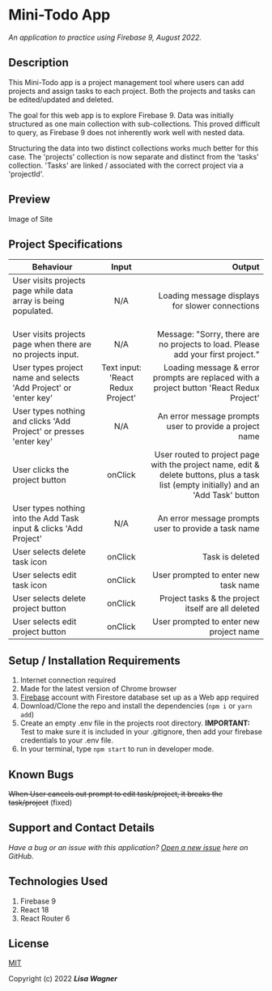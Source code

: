 # Mini-Todo App

*An application to practice using Firebase 9, August 2022.*

## Description

This Mini-Todo app is a project management tool where users can add projects and assign tasks to each project. Both the projects and tasks can be edited/updated and deleted.

The goal for this web app is to explore Firebase 9. Data was initially structured as one main collection with sub-collections. This proved difficult to query, as Firebase 9 does not inherently work well with nested data.

Structuring the data into two distinct collections works much better for this case. The 'projects' collection is now separate and distinct from the 'tasks' collection. 'Tasks' are linked / associated with the correct project via a 'projectId'.

## Preview

Image of Site

## Project Specifications

| Behaviour | Input | Output |
| ------------- |:-------------:| ---------:|
| User visits projects page while data array is being populated. &nbsp; &nbsp; &nbsp; &nbsp; &nbsp; &nbsp; &nbsp; &nbsp; &nbsp; &nbsp; &nbsp; &nbsp; &nbsp; &nbsp; &nbsp; &nbsp; &nbsp; &nbsp; &nbsp; &nbsp; | N/A | Loading message displays for slower connections|
| User visits projects page when there are no projects input. | N/A | Message: "Sorry, there are no projects to load. Please add your first project." |
| User types project name and selects 'Add Project' or 'enter key'| Text input: 'React Redux Project' | Loading message & error prompts are replaced with a project button 'React Redux Project' |
| User types nothing and clicks 'Add Project' or presses 'enter key'| N/A | An error message prompts user to provide a project name |
| User clicks the project button | onClick | User routed to project page with the project name, edit & delete buttons, plus a task list (empty initially) and an 'Add Task' button |
| User types nothing into the Add Task input & clicks 'Add Project'| N/A | An error message prompts user to provide a task name |
| User selects delete task icon| onClick | Task is deleted |
| User selects edit task icon| onClick | User prompted to enter new task name |
| User selects delete project button | onClick | Project tasks & the project itself are all deleted |
| User selects edit project button| onClick | User prompted to enter new project name |

## Setup / Installation Requirements

1. Internet connection required
2. Made for the latest version of Chrome browser
2. [Firebase](https://firebase.google.com/) account with Firestore database set up as a Web app required
3. Download/Clone the repo and install the dependencies (`npm i` or `yarn add`)
4. Create an empty .env file in the projects root directory. __IMPORTANT:__  Test to make sure it is included in your .gitignore, then add your firebase credentials to your .env file.
5. In your terminal, type `npm start` to run in developer mode.


## Known Bugs

~~When User cancels out prompt to edit task/project, it breaks the task/project~~ (fixed)

## Support and Contact Details

*Have a bug or an issue with this application? [Open a new issue](https://github.com/lisawagner/mini-todo/issues) here on GitHub.*

## Technologies Used

1. Firebase 9
2. React 18
3. React Router 6


## License

[MIT](https://choosealicense.com/licenses/mit/)

Copyright (c) 2022 *__Lisa Wagner__*
